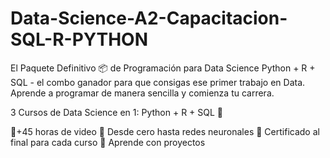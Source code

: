 # Data-Science-A2-Capacitacion-SQL-R-PYTHON

El Paquete Definitivo 📦
de Programación para Data Science
Python + R + SQL - el combo ganador para que consigas ese primer trabajo en Data. Aprende a programar de manera sencilla y comienza tu carrera.

3 Cursos de Data Science en 1:  Python + R + SQL 🧠 


🚀+45 horas de video 
🚀 Desde cero hasta redes neuronales
🚀 Certificado al final para cada curso
🚀 Aprende con proyectos

